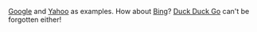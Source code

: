 [Google](https://google.com) and [Yahoo](https://yahoo.com) as examples.
How about [Bing](https://www.bing.com)?
[Duck Duck Go](https://duckduckgo.com/) can't be forgotten either!
